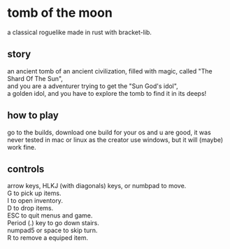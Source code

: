 # tomb of the moon
a classical roguelike made in rust with bracket-lib.

## story
an ancient tomb of an ancient civilization, filled with magic, called "The Shard Of The Sun",<br> and you are a adventurer trying to get the "Sun God's idol",<br> a golden idol, and you have to explore the tomb to find it in its deeps!

## how to play
go to the builds, download one build for your os and u are good, it was never tested in mac or linux as the creator use windows, but it will (maybe) work fine.

## controls
arrow keys, HLKJ (with diagonals) keys, or numbpad to move. <br> G to pick up items. <br> I to open inventory. <br> D to drop items. <br> ESC to quit menus and game. <br> Period (.) key to go down stairs. <br> numpad5 or space to skip turn. <br> 
R to remove a equiped item.
